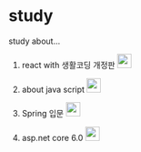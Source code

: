 # study
study about...
  
  1. react with 생활코딩 개정판 [<img src="https://user-images.githubusercontent.com/77713591/159511929-73dd4039-7367-4a7c-b21b-8ad42548a7b9.svg"  width="25" height="25"/>](https://www.youtube.com/watch?v=AoMv0SIjZL8&list=PLuHgQVnccGMCOGstdDZvH41x0Vtvwyxu7&index=1)
  
  2. about java script [<img src="https://user-images.githubusercontent.com/77713591/159514548-4bbc3d08-f755-4334-89ff-e2ff58bc6254.svg"  width="25" height="25"/>](https://learnjs.vlpt.us/)

  3. Spring 입문 [<img src="https://user-images.githubusercontent.com/77713591/160607789-ad10d8e6-3382-435c-a079-fa64a4c82725.svg"  width="25" height="25"/>](https://learnjs.vlpt.us/)

  4. asp.net core 6.0 [<img src="https://user-images.githubusercontent.com/77713591/160731657-09728aca-fbd9-4bcb-ac22-52d3fada2e88.svg" width="25" height="25"/>](https://www.youtube.com/watch?v=8JFUiL5PPCE&list=PLO56HZSjrPTBblm3CbalLSf7Zv7IrwU7G)
